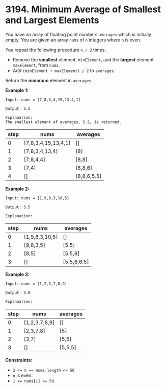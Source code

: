 # 3194. Minimum Average of Smallest and Largest Elements

You have an array of floating point numbers `averages` which is initially empty. You are given an array `nums` of `n` integers where `n` is even.

You repeat the following procedure `n / 2` times:

- Remove the **smallest** element, `minElement`, and the **largest** element `maxElement`, from `nums`.
- Add `(minElement + maxElement) / 2` to `averages`.

Return the **minimum** element in `averages`.

**Example 1:**

```()
Input: nums = [7,8,3,4,15,13,4,1]

Output: 5.5

Explanation:
The smallest element of averages, 5.5, is returned.
```

| step | nums                | averages    |
| ---- | ------------------- | ----------- |
| 0    | [7,8,3,4,15,13,4,1] | []          |
| 1    | [7,8,3,4,13,4]      | [8]         |
| 2    | [7,8,4,4]           | [8,8]       |
| 3    | [7,4]               | [8,8,6]     |
| 4    | []                  | [8,8,6,5.5] |

**Example 2:**

```()
Input: nums = [1,9,8,3,10,5]

Output: 5.5

Explanation:
```

| step | nums           | averages    |
| ---- | -------------- | ----------- |
| 0    | [1,9,8,3,10,5] | []          |
| 1    | [9,8,3,5]      | [5.5]       |
| 2    | [8,5]          | [5.5,6]     |
| 3    | []             | [5.5,6,6.5] |

**Example 3:**

```()
Input: nums = [1,2,3,7,8,9]

Output: 5.0

Explanation:
```

| step | nums          | averages |
| ---- | ------------- | -------- |
| 0    | [1,2,3,7,8,9] | []       |
| 1    | [2,3,7,8]     | [5]      |
| 2    | [3,7]         | [5,5]    |
| 3    | []            | [5,5,5]  |

**Constraints:**

- `2 <= n == nums.length <= 50`
- `n` is even.
- `1 <= nums[i] <= 50`
